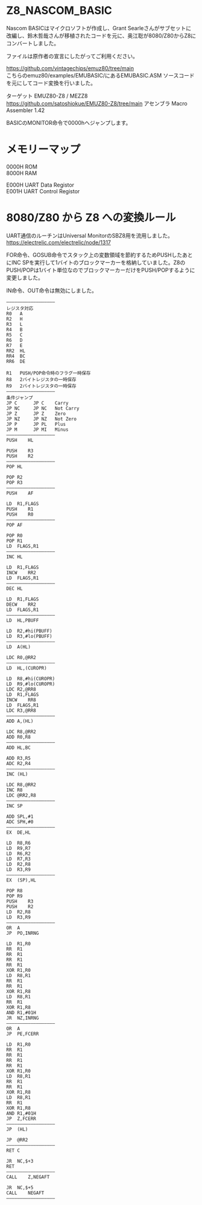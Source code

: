 # Z8_NASCOM_BASIC

Nascom BASICはマイクロソフトが作成し、Grant Searleさんがサブセットに改編し、鈴木哲哉さんが移植されたコードを元に、奥江聡が8080/Z80からZ8にコンバートしました。  

ファイルは原作者の宣言にしたがってご利用ください。  

https://github.com/vintagechips/emuz80/tree/main  
こちらのemuz80/examples/EMUBASIC/にあるEMUBASIC.ASM ソースコードを元にしてコード変換を行いました。

ターゲット EMUZ80-Z8 / MEZZ8  
https://github.com/satoshiokue/EMUZ80-Z8/tree/main
アセンブラ Macro Assembler 1.42  

BASICのMONITOR命令で0000hへジャンプします。

# メモリーマップ
0000H ROM  
8000H RAM  
  
E000H UART Data Registor  
E001H UART Control Registor  

# 8080/Z80 から Z8 への変換ルール

UART通信のルーチンはUniversal MonitorのSBZ8用を流用しました。  
https://electrelic.com/electrelic/node/1317  

FOR命令、GOSUB命令でスタック上の変数領域を節約するためPUSHしたあとにINC SPを実行して1バイトのブロックマーカーを格納していました。Z8のPUSH/POPは1バイト単位なのでブロックマーカーだけをPUSH/POPするように変更しました。    

IN命令、OUT命令は無効にしました。  

```
——————————————————
レジスタ対応
R0   A
R2   H
R3   L
R4   B
R5   C
R6   D
R7   E
RR2  HL
RR4  BC
RR6  DE

R1   PUSH/POP命令時のフラグ一時保存
R8   2バイトレジスタの一時保存
R9   2バイトレジスタの一時保存
——————————————————
条件ジャンプ
JP C	  JP C    Carry
JP NC	  JP NC   Not Carry
JP Z	  JP Z    Zero
JP NZ	  JP NZ   Not Zero
JP P	  JP PL   Plus
JP M	  JP MI   Minus
——————————————————
PUSH	HL

PUSH	R3
PUSH	R2
——————————————————
POP	HL

POP	R2
POP	R3
——————————————————
PUSH	AF

LD	R1,FLAGS
PUSH	R1
PUSH	R0
——————————————————
POP	AF

POP	R0
POP	R1
LD	FLAGS,R1
——————————————————
INC	HL

LD	R1,FLAGS
INCW	RR2
LD	FLAGS,R1
——————————————————
DEC	HL

LD	R1,FLAGS
DECW	RR2
LD	FLAGS,R1
——————————————————
LD	HL,PBUFF

LD	R2,#hi(PBUFF)
LD	R3,#lo(PBUFF)
——————————————————
LD	A(HL)

LDC	R0,@RR2
——————————————————
LD	HL,(CUROPR)

LD	R8,#hi(CUROPR)
LD	R9,#lo(CUROPR)
LDC	R2,@RR8
LD	R1,FLAGS
INCW	RR8
LD	FLAGS,R1
LDC	R3,@RR8
——————————————————
ADD	A,(HL)

LDC	R8,@RR2
ADD	R0,R8
——————————————————
ADD	HL,BC

ADD	R3,R5
ADC	R2,R4
——————————————————
INC	(HL)

LDC	R8,@RR2
INC	R8
LDC	@RR2,R8
——————————————————
INC	SP

ADD	SPL,#1
ADC	SPH,#0
——————————————————
EX	DE,HL

LD	R8,R6
LD	R9,R7
LD	R6,R2
LD	R7,R3
LD	R2,R8
LD	R3,R9
——————————————————
EX	(SP),HL

POP	R8
POP	R9
PUSH	R3
PUSH	R2
LD	R2,R8
LD	R3,R9
——————————————————
OR	A
JP	PO,INRNG

LD	R1,R0
RR	R1
RR	R1
RR	R1
RR	R1
XOR	R1,R0
LD	R8,R1
RR	R1
RR	R1
XOR	R1,R8
LD	R8,R1
RR	R1
XOR	R1,R8
AND	R1,#01H
JR	NZ,INRNG
——————————————————
OR	A
JP	PE,FCERR

LD	R1,R0
RR	R1
RR	R1
RR	R1
RR	R1
XOR	R1,R0
LD	R8,R1
RR	R1
RR	R1
XOR	R1,R8
LD	R8,R1
RR	R1
XOR	R1,R8
AND	R1,#01H
JP	Z,FCERR
——————————————————
JP	(HL)

JP	@RR2
——————————————————
RET C

JR	NC,$+3
RET
——————————————————
CALL	Z,NEGAFT

JR	NC,$+5
CALL	NEGAFT
——————————————————


```
